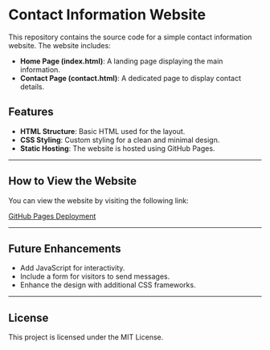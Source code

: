 # Contact Information Website

This repository contains the source code for a simple contact information website. The website includes:

- **Home Page (index.html)**: A landing page displaying the main information.
- **Contact Page (contact.html)**: A dedicated page to display contact details.

## Features

- **HTML Structure**: Basic HTML used for the layout.
- **CSS Styling**: Custom styling for a clean and minimal design.
- **Static Hosting**: The website is hosted using GitHub Pages.

---

## How to View the Website

You can view the website by visiting the following link:

[GitHub Pages Deployment](https://dirshaye.net)

---

## Future Enhancements

- Add JavaScript for interactivity.
- Include a form for visitors to send messages.
- Enhance the design with additional CSS frameworks.

---

## License

This project is licensed under the MIT License.

